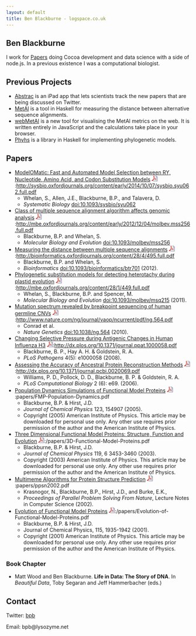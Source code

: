 ```yaml
---
layout: default
title: Ben Blackburne - logspace.co.uk
---
```


Ben Blackburne
--------------

I work for [Papers](http://papersapp.com/) doing Cocoa development and data science with a side of node.js. In a previous existence I was a computational biologist.

Previous Projects
-----------------

* [Abstrac](http://www.abstrac.net/) is an iPad app that lets scientists track the new papers that are being discussed on Twitter.
* [MetAl](http://kumiho.smith.man.ac.uk/whelan/software/metal/) is a tool in Haskell for measuring the distance between alternative sequence alignments.
* [webMetAl](http://webmetal.org/) is a new tool for visualising the MetAl metrics on the web. It is written entirely in JavaScript and the calculations take place in your browser.
* [Phyhs](https://github.com/benb/EvoHaskell/) is a library in Haskell for implementing phylogenetic models.

Papers
------

-   [ModelOMatic: Fast and Automated Model Selection between RY, Nucleotide, Amino Acid, and Codon Substitution Models](http://dx.doi.org/10.1093/sysbio/syu062) ![](/icons/pdf.png):http://sysbio.oxfordjournals.org/content/early/2014/10/07/sysbio.syu062.full.pdf
    -   Whelan, S., Allen, J.E., Blackburne, B.P., and Talavera, D.
    -   *Systematic Biology* [doi:10.1093/sysbio/syu062](http://dx.doi.org/10.1093/sysbio/syu062)
-   [Class of multiple sequence alignment algorithm affects genomic analysis](http://dx.doi.org/10.1093/molbev/mss256) ![](/icons/pdf.png):http://mbe.oxfordjournals.org/content/early/2012/12/04/molbev.mss256.full.pdf
    -   Blackburne, B.P. and Whelan, S.
    -   *Molecular Biology and Evolution* [doi:10.1093/molbev/mss256](http://dx.doi.org/10.1093/molbev/mss256)
-   [Measuring the distance between multiple sequence alignments](http://dx.doi.org/10.1093/bioinformatics/btr701) ![](/icons/pdf.png):http://bioinformatics.oxfordjournals.org/content/28/4/495.full.pdf
    -   Blackburne, B.P. and Whelan, S.
    -   *Bioinformatics* [doi:10.1093/bioinformatics/btr701](http://dx.doi.org/10.1093/bioinformatics/btr701) (2012).
-   [Phylogenetic substitution models for detecting heterotachy during plastid evolution](http://dx.doi.org/10.1093/molbev/msq215) ![](/icons/pdf.png):http://mbe.oxfordjournals.org/content/28/1/449.full.pdf
    -   Whelan, S., Blackburne, B.P. and Spencer, M.
    -   *Molecular Biology and Evolution* [doi:10.1093/molbev/msq215](http://dx.doi.org/10.1093/molbev/nmsq215) (2011).
-   [Mutation spectrum revealed by breakpoint sequencing of human germline CNVs](http://dx.doi.org/10.1038/ng.564) ![](/icons/pdf.png):http://www.nature.com/ng/journal/vaop/ncurrent/pdf/ng.564.pdf
    -   Conrad et al.
    -   *Nature Genetics* [doi:10.1038/ng.564](http://dx.doi.org/10.1038/ng.564) (2010).
-   [Changing Selective Pressure during Antigenic Changes in Human Influenza H3](http://dx.doi.org/doi:10.1371/journal.ppat.1000058) ![](/icons/pdf.png):http://dx.plos.org/10.1371/journal.ppat.1000058.pdf
    -   Blackburne, B. P., Hay A. H. & Goldstein, R. A.
    -   *PLoS Pathogens* 4(5): e1000058 (2008).
-   [Assessing the Accuracy of Ancestral Protein Reconstruction Methods](http://dx.doi.org/10.1371/journal.pcbi.0020069) ![](/icons/pdf.png):http://dx.plos.org/10.1371/journal.pcbi.0020069.pdf
    -   Williams, P. D., Pollock, D. D., Blackburne, B. P. & Goldstein, R. A.
    -   *PLoS Computational Biology* 2 (6): e69. (2006).
-   [Population Dynamics Simulations of Functional Model Proteins](http://dx.doi.org/10.1063/1.2056545) ![](/icons/pdf.png):papers/FMP-Population-Dynamics.pdf
    -   Blackburne, B.P. & Hirst, J.D.
    -   *Journal of Chemical Physics* 123, 154907 (2005).
    -   <div class="copy">Copyright (2005) American Institute of Physics. This article may be downloaded for personal use only. Any other use requires prior permission of the author and the American Institute of Physics.</div>
-   [Three Dimensional Functional Model Proteins: Structure, Function and Evolution](http://dx.doi.org/10.1063/1.1590310) ![](/icons/pdf.png):/papers/3D-Functional-Model-Proteins.pdf
    -   Blackburne, B.P. & Hirst, J.D.
    -   *Journal of Chemical Physics* 119, 6 3453-3460 (2003).
    -   <div class="copy">Copyright (2003) American Institute of Physics. This article may be downloaded for personal use only. Any other use requires prior permission of the author and the American Institute of Physics.</div>
-   [Multimeme Algorithms for Protein Structure Prediction](http://www.springerlink.com/content/1valvewbl7ycy0bm/?p=927a9c48a5ab42b1b23b90c842a7ec89&pi=5) ![](/icons/pdf.png):papers/ppsn2002.pdf
    -   Krasnogor, N., Blackburne, B.P., Hirst, J.D., and Burke, E.K.,
    -   *Proceedings of Parallel Problem Solving From Nature*, Lecture Notes in Computer Science (2002).
-   [Evolution of Functional Model Proteins](http://dx.doi.org/10.1063/1.1383051) ![](/icons/pdf.png):/papers/Evolution-of-Functional-Model-Proteins.pdf
    -   Blackburne, B.P. & Hirst, J.D.
    -   Journal of Chemical Physics, 115, 1935-1942 (2001).
    -   <div class="copy">Copyright (2001) American Institute of Physics. This article may be downloaded for personal use only. Any other use requires prior permission of the author and the American Institute of Physics.</div>

### Book Chapter

-   Matt Wood and Ben Blackburne. **Life in Data: The Story of DNA**. In *Beautiful Data*, Toby Segaran and Jeff Hammerbacher (eds.)

Contact
-------

Twitter: [bpb](http://twitter.com/bpb)

Email: bpb@<span style="display:none;">null</span>lysozyme.net
